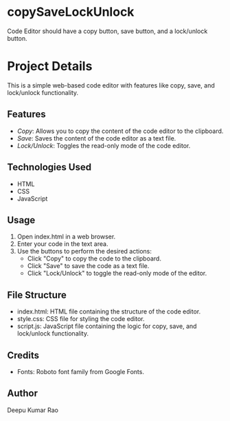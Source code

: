 # copySaveLockUnlock

Code Editor should have a copy button, save button, and a lock/unlock button.

# Project Details

This is a simple web-based code editor with features like copy, save, and lock/unlock functionality.

## Features

- _Copy_: Allows you to copy the content of the code editor to the clipboard.
- _Save_: Saves the content of the code editor as a text file.
- _Lock/Unlock_: Toggles the read-only mode of the code editor.

## Technologies Used

- HTML
- CSS
- JavaScript

## Usage

1. Open index.html in a web browser.
2. Enter your code in the text area.
3. Use the buttons to perform the desired actions:
   - Click "Copy" to copy the code to the clipboard.
   - Click "Save" to save the code as a text file.
   - Click "Lock/Unlock" to toggle the read-only mode of the editor.

## File Structure

- index.html: HTML file containing the structure of the code editor.
- style.css: CSS file for styling the code editor.
- script.js: JavaScript file containing the logic for copy, save, and lock/unlock functionality.

## Credits

- Fonts: Roboto font family from Google Fonts.

## Author

Deepu Kumar Rao
